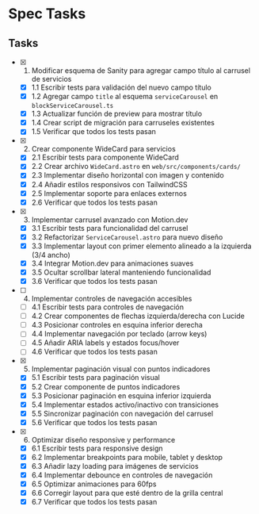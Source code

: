 # Spec Tasks

## Tasks

- [x] 1. Modificar esquema de Sanity para agregar campo título al carrusel de servicios
  - [x] 1.1 Escribir tests para validación del nuevo campo título
  - [x] 1.2 Agregar campo `title` al esquema `serviceCarousel` en `blockServiceCarousel.ts`
  - [x] 1.3 Actualizar función de preview para mostrar título
  - [x] 1.4 Crear script de migración para carruseles existentes
  - [x] 1.5 Verificar que todos los tests pasan

- [x] 2. Crear componente WideCard para servicios
  - [x] 2.1 Escribir tests para componente WideCard
  - [x] 2.2 Crear archivo `WideCard.astro` en `web/src/components/cards/`
  - [x] 2.3 Implementar diseño horizontal con imagen y contenido
  - [x] 2.4 Añadir estilos responsivos con TailwindCSS
  - [x] 2.5 Implementar soporte para enlaces externos
  - [x] 2.6 Verificar que todos los tests pasan

- [x] 3. Implementar carrusel avanzado con Motion.dev
  - [x] 3.1 Escribir tests para funcionalidad del carrusel
  - [x] 3.2 Refactorizar `ServiceCarousel.astro` para nuevo diseño
  - [x] 3.3 Implementar layout con primer elemento alineado a la izquierda (3/4 ancho)
  - [x] 3.4 Integrar Motion.dev para animaciones suaves
  - [x] 3.5 Ocultar scrollbar lateral manteniendo funcionalidad
  - [x] 3.6 Verificar que todos los tests pasan

- [ ] 4. Implementar controles de navegación accesibles
  - [ ] 4.1 Escribir tests para controles de navegación
  - [ ] 4.2 Crear componentes de flechas izquierda/derecha con Lucide
  - [ ] 4.3 Posicionar controles en esquina inferior derecha
  - [ ] 4.4 Implementar navegación por teclado (arrow keys)
  - [ ] 4.5 Añadir ARIA labels y estados focus/hover
  - [ ] 4.6 Verificar que todos los tests pasan

- [x] 5. Implementar paginación visual con puntos indicadores
  - [x] 5.1 Escribir tests para paginación visual
  - [x] 5.2 Crear componente de puntos indicadores
  - [x] 5.3 Posicionar paginación en esquina inferior izquierda
  - [x] 5.4 Implementar estados activo/inactivo con transiciones
  - [x] 5.5 Sincronizar paginación con navegación del carrusel
  - [x] 5.6 Verificar que todos los tests pasan

- [x] 6. Optimizar diseño responsive y performance
  - [x] 6.1 Escribir tests para responsive design
  - [x] 6.2 Implementar breakpoints para mobile, tablet y desktop
  - [x] 6.3 Añadir lazy loading para imágenes de servicios
  - [x] 6.4 Implementar debounce en controles de navegación
  - [x] 6.5 Optimizar animaciones para 60fps
  - [x] 6.6 Corregir layout para que esté dentro de la grilla central
  - [x] 6.7 Verificar que todos los tests pasan
